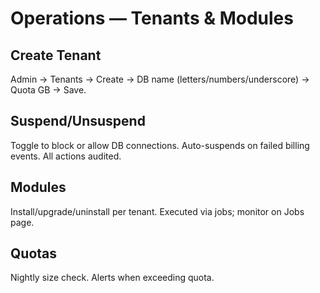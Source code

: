 # Operations — Tenants & Modules

## Create Tenant
Admin → Tenants → Create → DB name (letters/numbers/underscore) → Quota GB → Save.

## Suspend/Unsuspend
Toggle to block or allow DB connections. Auto-suspends on failed billing events. All actions audited.

## Modules
Install/upgrade/uninstall per tenant. Executed via jobs; monitor on Jobs page.

## Quotas
Nightly size check. Alerts when exceeding quota.
